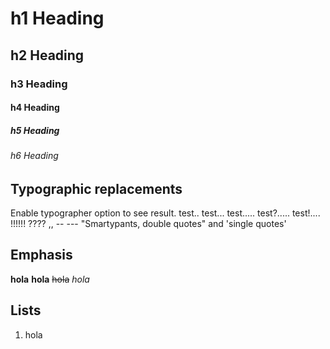 # h1 Heading 
## h2 Heading
### h3 Heading
#### h4 Heading
##### h5 Heading
###### h6 Heading


## Typographic replacements

Enable typographer option to see result.
test.. test... test..... test?..... test!....
!!!!!! ???? ,,  -- ---
"Smartypants, double quotes" and 'single quotes'

## Emphasis

**hola**
__hola__
~~hola~~
_hola_

## Lists

1. hola